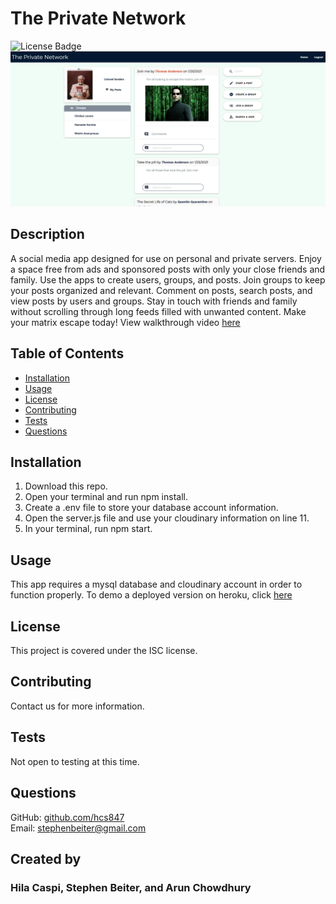 # The Private Network
![License Badge](https://img.shields.io/badge/license-ISC-green)
![screenshot](./public/img/TPN_user_page.PNG)
## Description
A social media app designed for use on personal and private servers.  Enjoy a space free from ads and sponsored posts with only your close friends and family.  Use the apps to create users, groups, and posts.  Join groups to keep your posts organized and relevant. Comment on posts, search posts, and view posts by users and groups.  Stay in touch with friends and family without scrolling through long feeds filled with unwanted content.  Make your matrix escape today!  View walkthrough video [here](https://drive.google.com/file/d/1GFTollNNLNk8498ZTuFV3elpS1hQ3FDv/view)
## Table of Contents
* [Installation](#Installation)
* [Usage](#Usage)
* [License](#License)
* [Contributing](#Contributing)
* [Tests](#Tests)
* [Questions](#Questions)
## Installation
1. Download this repo.
2. Open your terminal and run npm install.
3. Create a .env file to store your database account information.
4. Open the server.js file and use your cloudinary information on line 11.
4. In your terminal, run npm start.
## Usage
This app requires a mysql database and cloudinary account in order to function properly. To demo a deployed version on heroku, click [here](https://the-private-network.herokuapp.com/)
## License
This project is covered under the ISC license.
## Contributing
Contact us for more information.
## Tests
Not open to testing at this time.
## Questions
GitHub: [github.com/hcs847](http://github.com/hcs847)  
Email: [stephenbeiter@gmail.com](mailto:stephenbeiter@gmail.com)
## Created by
### Hila Caspi, Stephen Beiter, and Arun Chowdhury
